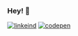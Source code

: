 ### Hey! 👋

[![linkeind][linkedin_badge]](https://www.linkedin.com/in/letfr/)
[![codepen][codepen_badge]](https://codepen.io/letfr)

[linkedin_badge]: https://img.shields.io/static/v1?style=flat&logo=linkedin&label=linkedin&color=0077B5&message=letfr
[codepen_badge]: https://img.shields.io/static/v1?style=flat&logo=codepen&label=codepen&color=000000&message=letfr
